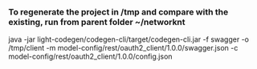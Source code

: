 ### To regenerate the project in /tmp and compare with the existing, run from parent folder ~/networknt
java -jar light-codegen/codegen-cli/target/codegen-cli.jar -f swagger -o /tmp/client -m model-config/rest/oauth2_client/1.0.0/swagger.json -c model-config/rest/oauth2_client/1.0.0/config.json
